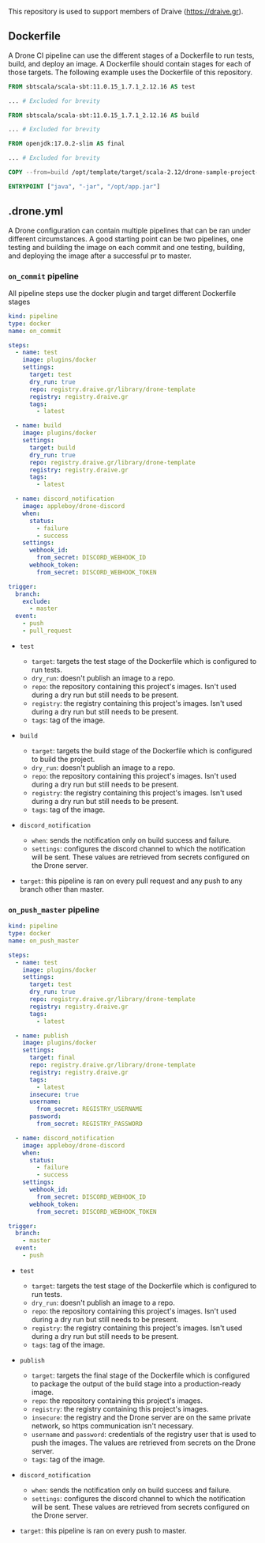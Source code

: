 This repository is used to support members of Draive (https://draive.gr).

## Dockerfile

A Drone CI pipeline can use the different stages of a Dockerfile to run tests, build, and deploy an image. A Dockerfile should contain stages for each of those targets. The following example uses the Dockerfile of this repository.

```dockerfile
FROM sbtscala/scala-sbt:11.0.15_1.7.1_2.12.16 AS test

... # Excluded for brevity

FROM sbtscala/scala-sbt:11.0.15_1.7.1_2.12.16 AS build

... # Excluded for brevity

FROM openjdk:17.0.2-slim AS final

... # Excluded for brevity

COPY --from=build /opt/template/target/scala-2.12/drone-sample-project-assembly-0.1.0.jar /opt/app.jar

ENTRYPOINT ["java", "-jar", "/opt/app.jar"]
```

## .drone.yml

A Drone configuration can contain multiple pipelines that can be ran under different circumstances. A good starting point can be two pipelines, one testing and building the image on each commit and one testing, building, and deploying the image after a successful pr to master.

### `on_commit` pipeline

All pipeline steps use the docker plugin and target different Dockerfile stages

```yml
kind: pipeline
type: docker
name: on_commit

steps:
  - name: test
    image: plugins/docker
    settings:
      target: test
      dry_run: true
      repo: registry.draive.gr/library/drone-template
      registry: registry.draive.gr
      tags:
        - latest

  - name: build
    image: plugins/docker
    settings:
      target: build
      dry_run: true
      repo: registry.draive.gr/library/drone-template
      registry: registry.draive.gr
      tags:
        - latest

  - name: discord_notification
    image: appleboy/drone-discord
    when:
      status:
        - failure
        - success
    settings:
      webhook_id:
        from_secret: DISCORD_WEBHOOK_ID
      webhook_token:
        from_secret: DISCORD_WEBHOOK_TOKEN

trigger:
  branch:
    exclude:
      - master
  event:
    - push
    - pull_request
```

* `test` 
  * `target`: targets the test stage of the Dockerfile which is configured to run tests.
  * `dry_run`: doesn't publish an image to a repo.
  * `repo`: the repository containing this project's images. Isn't used during a dry run but still needs to be present.
  * `registry`: the registry containing this project's images. Isn't used during a dry run but still needs to be present.
  * `tags`: tag of the image.

* `build`
  * `target`: targets the build stage of the Dockerfile which is configured to build the project.
  * `dry_run`: doesn't publish an image to a repo.
  * `repo`: the repository containing this project's images. Isn't used during a dry run but still needs to be present.
  * `registry`: the registry containing this project's images. Isn't used during a dry run but still needs to be present.
  * `tags`: tag of the image.

* `discord_notification`
  * `when`: sends the notification only on build success and failure.
  * `settings`: configures the discord channel to which the notification will be sent. These values are retrieved from secrets configured on the Drone server.

* `target`: this pipeline is ran on every pull request and any push to any branch other than master.

### `on_push_master` pipeline

```yml
kind: pipeline
type: docker
name: on_push_master

steps:
  - name: test
    image: plugins/docker
    settings:
      target: test
      dry_run: true
      repo: registry.draive.gr/library/drone-template
      registry: registry.draive.gr
      tags:
        - latest

  - name: publish
    image: plugins/docker
    settings:
      target: final
      repo: registry.draive.gr/library/drone-template
      registry: registry.draive.gr
      tags:
        - latest
      insecure: true
      username:
        from_secret: REGISTRY_USERNAME
      password:
        from_secret: REGISTRY_PASSWORD

  - name: discord_notification
    image: appleboy/drone-discord
    when:
      status:
        - failure
        - success
    settings:
      webhook_id:
        from_secret: DISCORD_WEBHOOK_ID
      webhook_token:
        from_secret: DISCORD_WEBHOOK_TOKEN

trigger:
  branch:
    - master
  event:
    - push
```

* `test` 
  * `target`: targets the test stage of the Dockerfile which is configured to run tests.
  * `dry_run`: doesn't publish an image to a repo.
  * `repo`: the repository containing this project's images. Isn't used during a dry run but still needs to be present.
  * `registry`: the registry containing this project's images. Isn't used during a dry run but still needs to be present.
  * `tags`: tag of the image.

* `publish`
  * `target`: targets the final stage of the Dockerfile which is configured to package the output of the build stage into a production-ready image.
  * `repo`: the repository containing this project's images.
  * `registry`: the registry containing this project's images.
  * `insecure`: the registry and the Drone server are on the same private network, so https communication isn't necessary.
  * `username` and `password`: credentials of the registry user that is used to push the images. The values are retrieved from secrets on the Drone server. 
  * `tags`: tag of the image.

* `discord_notification`
  * `when`: sends the notification only on build success and failure.
  * `settings`: configures the discord channel to which the notification will be sent. These values are retrieved from secrets configured on the Drone server.

* `target`: this pipeline is ran on every push to master.
